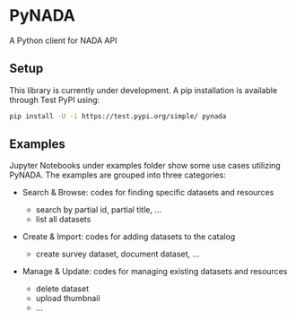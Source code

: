 # PyNADA
A Python client for NADA API

## Setup
This library is currently under development. A pip installation is available through Test PyPI using:
 ```sh
pip install -U -i https://test.pypi.org/simple/ pynada
 ```

## Examples
Jupyter Notebooks under examples folder show some use cases utilizing PyNADA. The examples are grouped into three categories:
* Search & Browse: codes for finding specific datasets and resources
    - search by partial id, partial title, ...
    - list all datasets
    
* Create & Import: codes for adding datasets to the catalog
    - create survey dataset, document dataset, ... 
    
* Manage & Update: codes for managing existing datasets and resources
    - delete dataset
    - upload thumbnail
    - ...
  


